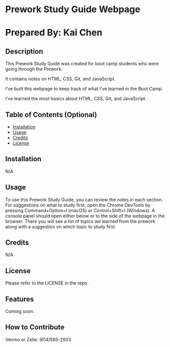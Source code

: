 # Prework Study Guide Webpage
# Prepared By: Kai Chen
## Description

<p>This Prework Study Guide was created for boot camp students who were going through the Prework. </p>
<p>It contains notes on HTML, CSS, Git, and JavaScript.</p>
<p>I've built this webpage to keep track of what I've learned in the Boot Camp.</p>
<p>I've learned the most basics about HTML, CSS, Git, and JavaScript.</p>

## Table of Contents (Optional)
- [Installation](#installation)
- [Usage](#usage)
- [Credits](#credits)
- [License](#license)

## Installation
N/A

## Usage
To use this Prework Study Guide, you can review the notes in each section. For suggestions on what to study first, open the Chrome DevTools by pressing Command+Option+I (macOS) or Control+Shift+I (Windows). A console panel should open either below or to the side of the webpage in the browser. There you will see a list of topics we learned from the prework along with a suggestion on which topic to study first.

## Credits
N/A

## License
Please refer to the LICENSE in the repo.

## Features
Coming soon.

## How to Contribute
Venmo or Zelle: (614)565-2933